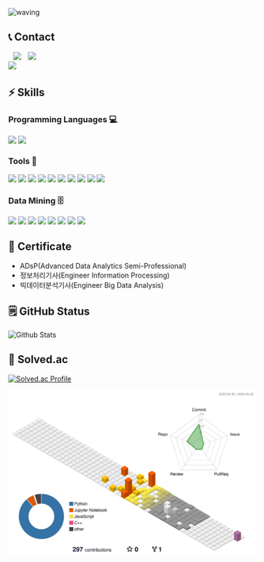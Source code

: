 ![waving](https://capsule-render.vercel.app/api?type=waving&height=200&text=Mohee's%20GitHub!%20%20&fontAlign=60&fontAlignY=40&color=gradient)
## 📞 Contact
<a href="https://www.instagram.com/__mohee_mohaeng__/">
<img src="https://img.shields.io/badge/__mohee_mohaeng__-FF6CFF?style=flat&logo=Instagram&logoColor=FFFFFF&link=https://www.instagram.com/__mohee_mohaeng__/"
style="height : auto; margin-left : 10px; margin-right : 10px;"/></a>
<a href="mailto:moheemohaeng@gmail.com">
 <img src="https://img.shields.io/badge/moheemohaeng@gmail.com-78222D?style=flat&logo=Gmail&logoColor=white&link=moheemohaeng@gmail.com"/></a><br>
<a href="qhtmaldnj@naver.com">
<img src="https://img.shields.io/badge/qhtmaldnj@naver.com-03C75A?style=flat&logo=Naver&logoColor=white"/></a>



## ⚡ Skills 
### Programming Languages 💻
<span> 
    <img src="https://img.shields.io/badge/python-000080?style=flat&logo=python&logoColor=white"/> 
    <img src="https://img.shields.io/badge/R-276DC3?style=flat&logo=R&logoColor=white"/> 
</span>

### Tools 🧰
<span> 
    <img src="https://img.shields.io/badge/Tableau-E97627?style=flat-square&logo=Tableau&logoColor=white"/>
    <img src="https://img.shields.io/badge/Visual Studio Code-007ACC?style=flat&logo=Visual Studio Code&logoColor=white"/>
    <img src="https://img.shields.io/badge/Google Colab-F9AB00?style=flat&logo=Google Colab&logoColor=white"/>
    <img src="https://img.shields.io/badge/Jupyter-F37626?style=flat&logo=Jupyter&logoColor=white"/>
    <img src="https://img.shields.io/badge/Anaconda-44A833?style=flat&logo=Anaconda&logoColor=white"/>
    <img src="https://img.shields.io/badge/Django-092E20?style=flat&logo=Django&logoColor=white"/>
    <img src="https://img.shields.io/badge/MySQL-4479A1?style=flat&logo=MySQL&logoColor=white"/>
    <img src="https://img.shields.io/badge/Github-181717?style=flat&logo=Github&logoColor=white"/>
    <img src="https://img.shields.io/badge/Slack-4A154B?style=flat&logo=Slack&logoColor=white"/>
    <img src="https://img.shields.io/badge/Discord-5865F2?style=flat&logo=Discord&logoColor=white"/>
    
</span>

### Data Mining 🗄️
<block>
  <span>
    <img src="https://img.shields.io/badge/Keras-D00000?style=flat&logo=Keras&logoColor=white"/>
    <img src="https://img.shields.io/badge/TensorFlow-FF6F00?style=flat&logo=TensorFlow&logoColor=white"/> 
    <img src="https://img.shields.io/badge/Pytorch-EE4C2C?style=flat&logo=pytorch&logoColor=white"/> 
    <img src="https://img.shields.io/badge/scikit-learn-F7931E?style=flat&logo=scikit-learn&logoColor=white"/>
    <img src="https://img.shields.io/badge/Pandas-150458?style=flat-square&logo=Pandas&logoColor=white"/>
    <img src="https://img.shields.io/badge/Matplotlib-00ffff?style=flat-square&logo=Matplotlib&logoColor=black"/>
    <img src="https://img.shields.io/badge/Numpy-150458?style=flat-square&logo=Numpy&logoColor=white"/>
    <img src="https://img.shields.io/badge/openCV-5C3EE8?style=flat&logo=openCV&logoColor=white"/>
    <br> 
  </span>
</block>  



## 📑 Certificate
 - ADsP(Advanced Data Analytics Semi-Professional)
 - 정보처리기사(Engineer Information Processing)
 - 빅데이터분석기사(Engineer Big Data Analysis)



## 🗒️ GitHub Status 
![Github Stats](https://github-readme-stats.vercel.app/api?username=moheemohaeng&show_icons=true)



## 🏅 Solved.ac 
[![Solved.ac Profile](http://mazassumnida.wtf/api/v2/generate_badge?boj=moheemohaeng)](https://solved.ac/moheemohaeng/)


![](./profile-3d-contrib/profile-season-animate.svg)

<!--
**moheemohaeng/moheemohaeng** is a ✨ _special_ ✨ repository because its `README.md` (this file) appears on your GitHub profile.

Here are some ideas to get you started:

- 🔭 I’m currently working on ...
- 🌱 I’m currently learning ...
- 👯 I’m looking to collaborate on ...
- 🤔 I’m looking for help with ...
- 💬 Ask me about ...
- 📫 How to reach me: ...
- 😄 Pronouns: ...
- ⚡ Fun fact: ...
-->
